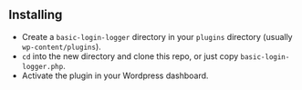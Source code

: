 ## Installing

 - Create a `basic-login-logger` directory in your `plugins` directory (usually `wp-content/plugins`).
 - `cd` into the new directory and clone this repo, or just copy `basic-login-logger.php`.
 - Activate the plugin in your Wordpress dashboard.
